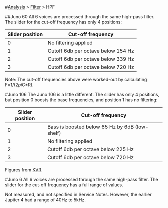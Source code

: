 #[Analysis](../../README.md) > [Filter](../) > HPF

##Juno 60
All 6 voices are processed through the same high-pass filter. The slider for the cut-off frequency has only 4 positions:

| Slider position | Cut-off frequency |
| --- | --- |
| 0 | No filtering applied |
| 1 | Cutoff 6db per octave below 154 Hz |
| 2 | Cutoff 6db per octave below 339 Hz |
| 3 | Cutoff 6db per octave below 720 Hz |

Note: The cut-off frequencies above were worked-out by calculating F=1/(2*pi*C*R).

#Juno 106
The Juno 106 is a little different. The slider has only 4 positions, but position 0 boosts the base frequencies, and position 1 has no filtering:

| Slider position | Cut-off frequency |
| --- | --- |
| 0 | Bass is boosted below 65 Hz by 6dB (low-shelf) |
| 1 | No filtering applied |
| 2 | Cutoff 6db per octave below 225 Hz |
| 3 | Cutoff 6db per octave below 720 Hz |

Figures from [KVR](http://www.kvraudio.com/forum/viewtopic.php?t=313797).

#Juno 6
All 6 voices are processed through the same high-pass filter. The slider for the cut-off frequency has a full range of values.

Not measured, and not specified in Service Notes. However, the earlier Jupiter 4 had a range of 40Hz to 5kHz.

